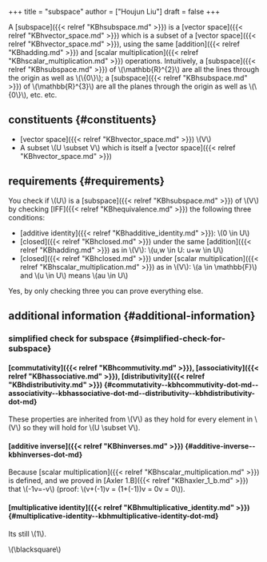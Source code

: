 +++
title = "subspace"
author = ["Houjun Liu"]
draft = false
+++

A [subspace]({{< relref "KBhsubspace.md" >}}) is a [vector space]({{< relref "KBhvector_space.md" >}}) which is a subset of a [vector space]({{< relref "KBhvector_space.md" >}}), using the same [addition]({{< relref "KBhadding.md" >}}) and [scalar multiplication]({{< relref "KBhscalar_multiplication.md" >}}) operations. Intuitively, a [subspace]({{< relref "KBhsubspace.md" >}}) of \\(\mathbb{R}^{2}\\) are all the lines through the origin as well as \\(\\{0\\}\\); a [subspace]({{< relref "KBhsubspace.md" >}}) of \\(\mathbb{R}^{3}\\) are all the planes through the origin as well as \\(\\{0\\}\\), etc. etc.


## constituents {#constituents}

-   [vector space]({{< relref "KBhvector_space.md" >}}) \\(V\\)
-   A subset \\(U \subset V\\) which is itself a [vector space]({{< relref "KBhvector_space.md" >}})


## requirements {#requirements}

You check if \\(U\\) is a [subspace]({{< relref "KBhsubspace.md" >}}) of \\(V\\) by checking [IFF]({{< relref "KBhequivalence.md" >}}) the following three conditions:

-   [additive identity]({{< relref "KBhadditive_identity.md" >}}): \\(0 \in U\\)
-   [closed]({{< relref "KBhclosed.md" >}}) under the same [addition]({{< relref "KBhadding.md" >}}) as in \\(V\\): \\(u,w \in U: u+w \in U\\)
-   [closed]({{< relref "KBhclosed.md" >}}) under [scalar multiplication]({{< relref "KBhscalar_multiplication.md" >}}) as in \\(V\\): \\(a \in \mathbb{F}\\) and \\(u \in U\\) means \\(au \in U\\)

Yes, by only checking three you can prove everything else.


## additional information {#additional-information}


### simplified check for subspace {#simplified-check-for-subspace}


#### [commutativity]({{< relref "KBhcommutivity.md" >}}), [associativity]({{< relref "KBhassociative.md" >}}), [distributivity]({{< relref "KBhdistributivity.md" >}}) {#commutativity--kbhcommutivity-dot-md--associativity--kbhassociative-dot-md--distributivity--kbhdistributivity-dot-md}

These properties are inherited from \\(V\\) as they hold for every element in \\(V\\) so they will hold for \\(U \subset V\\).


#### [additive inverse]({{< relref "KBhinverses.md" >}}) {#additive-inverse--kbhinverses-dot-md}

Because [scalar multiplication]({{< relref "KBhscalar_multiplication.md" >}}) is defined, and we proved in [Axler 1.B]({{< relref "KBhaxler_1_b.md" >}}) that \\(-1v=-v\\) (proof: \\(v+(-1)v = (1+(-1))v = 0v = 0\\)).


#### [multiplicative identity]({{< relref "KBhmultiplicative_identity.md" >}}) {#multiplicative-identity--kbhmultiplicative-identity-dot-md}

Its still \\(1\\).

\\(\blacksquare\\)